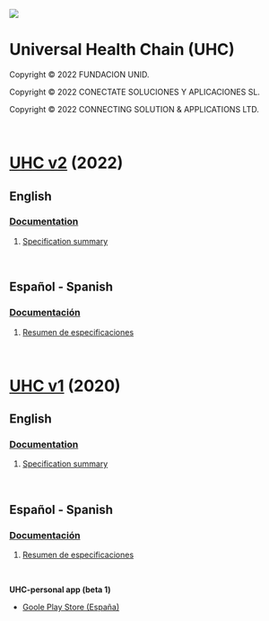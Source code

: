 ![](https://avatars.githubusercontent.com/u/57396025?s=200&v=4)
# **Universal Health Chain (UHC)**
Copyright © 2022 FUNDACION UNID.

Copyright © 2022 CONECTATE SOLUCIONES Y APLICACIONES SL.

Copyright © 2022 CONNECTING SOLUTION & APPLICATIONS LTD.

<p>&nbsp  </p>


# **[UHC v2](./v2/README.md)** (2022)

## **English**

### **[Documentation](./v2/en/)**
1. [Specification summary](./v2/en/01-Specification-summary.md)
<p>&nbsp  </p>


## **Español - Spanish**

### **[Documentación](./v2/es/)**

1. [Resumen de especificaciones](./v2/es/01-Resumen-especificaciones.md)

<p>&nbsp  </p>

# **[UHC v1](./v1/README.md)** (2020)

## **English**

### **[Documentation](./v1/en/)**
1. [Specification summary](./v1/en/01-Specification-summary.md)

<p>&nbsp  </p>

## **Español - Spanish**

### **[Documentación](./v1/es/)**
1. [Resumen de especificaciones](./v1/es/01-Resumen-especificaciones.md)

<p>&nbsp  </p>

**UHC-personal app (beta 1)**
- [Goole Play Store (España)](https://play.google.com/store/apps/details?id=com.rn_uhc)

<p>&nbsp  </p>
